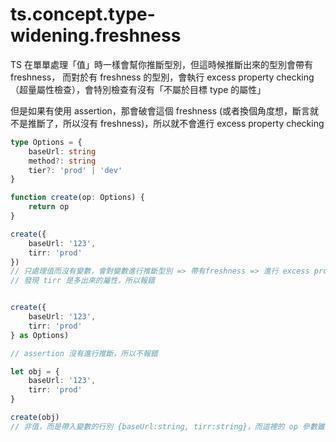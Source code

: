 # ts.concept.type-widening.freshness

TS 在單單處理「值」時一樣會幫你推斷型別，但這時候推斷出來的型別會帶有 freshness，
而對於有 freshness 的型別，會執行 excess property checking （超量屬性檢查），會特別檢查有沒有「不屬於目標 type 的屬性」

但是如果有使用 assertion，那會破會這個 freshness (或者換個角度想，斷言就不是推斷了，所以沒有 freshness)，所以就不會進行 excess property checking


```ts
type Options = {
    baseUrl: string
    method?: string
    tier?: 'prod' | 'dev'
}

function create(op: Options) {
    return op
}

create({
    baseUrl: '123',
    tirr: 'prod'
}) 
// 只處理值而沒有變數，會對變數進行推斷型別 => 帶有freshness => 進行 excess property checking
// 發現 tirr 是多出來的屬性，所以報錯


create({
    baseUrl: '123',
    tirr: 'prod'
} as Options)

// assertion 沒有進行推斷，所以不報錯

let obj = {
    baseUrl: '123',
    tirr: 'prod'
}

create(obj)
// 非值，而是帶入變數的行別 {baseUrl:string, tirr:string}，而這裡的 op 參數雖然為 Options，但是具有協變性 covariance，所以可以接受比他寬鬆的 type。{baseUrl:string, tirr:string} 因為 tirr 本身 op 參數不管，所以 { baseUrl:string } 檢查通過



```
